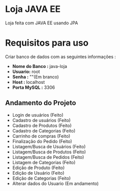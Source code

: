 # Loja JAVA EE

Loja feita com JAVA EE usando JPA


# Requisitos para uso
Criar banco de dados com as seguintes informações :
+ **Nome do Banco :** java-loja 
+ **Usuario:** root
+ **Senha :**  ""(Em branco)
+ **Host :** localhost
+ **Porta MySQL :** 3306

## Andamento do Projeto

 - Login de usuários  (Feito)
 - Cadastro de usuários (Feito)
 - Cadastro de Produtos (Feito)
 - Cadastro de Categorias (Feito)
 - Carrinho de compras (Feito)
 - Finalização do Pedido (Feito)
 - Listagem/Busca de Usuários (Feito)
 - Listagem/Busca de Produtos (Feito)
 - Listagem/Busca de Pedidos (Feito)
 - Listagem de Categorias (Feito)
 - Edição de Produto (Feito)
 - Edição de Usuário (Feito)
 - Edição de Categorias (Feito)
 - Alterar dados do Usuario (Em andamento)
